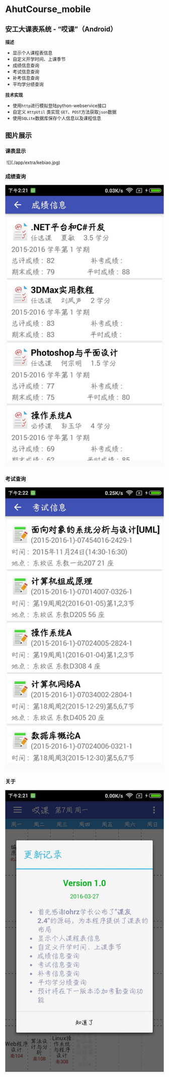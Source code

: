# AhutCourse_mobile

## 安工大课表系统 - “哎课”（Android）

**描述**

* 显示个人课程表信息
* 自定义开学时间、上课季节
* 成绩信息查询
* 考试信息查询
* 补考信息查询
* 平均学分绩查询

**技术实现**

* 使用`http`进行模拟登陆python-webservice接口
* 自定义 `HttpUtil` 类实现 `GET`、`POST`方法获取`json`数据
* 使用`SQLite`数据库保存个人信息以及课程信息


## 图片展示

### 课表显示

<img src="./app/extra/kebiao.jpg）" width = "200" alt="" align=center />
![](./app/extra/kebiao.jpg)

### 成绩查询

![](./app/extra/changji.jpg)

### 考试查询

![](./app/extra/kaoshi.jpg)

### 关于

![](./app/extra/guanyu.jpg)